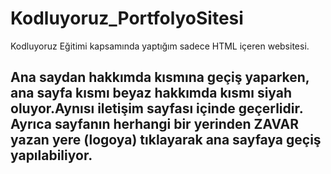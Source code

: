 # Kodluyoruz_PortfolyoSitesi
Kodluyoruz Eğitimi kapsamında yaptığım sadece HTML içeren websitesi.

## Ana saydan hakkımda kısmına geçiş yaparken, ana sayfa kısmı beyaz hakkımda kısmı siyah oluyor.Aynısı iletişim sayfası içinde geçerlidir. Ayrıca sayfanın herhangi bir yerinden ZAVAR yazan yere (logoya) tıklayarak ana sayfaya geçiş yapılabiliyor.

